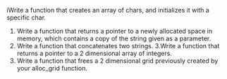 iWrite a function that creates an array of chars, and initializes it with a specific char.
1. Write a function that returns a pointer to a newly allocated space in memory, which contains a copy of the string given as a parameter.
2. Write a function that concatenates two strings.
3.Write a function that returns a pointer to a 2 dimensional array of integers.
4. Write a function that frees a 2 dimensional grid previously created by your alloc_grid function.
